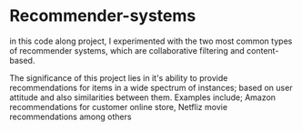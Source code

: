 # Recommender-systems

in this code along project, I experimented with the two most common types of recommender systems,
which are collaborative filtering and content-based.

The significance of this project lies in it's ability to provide recommendations for items in a wide spectrum of instances;
based on user attitude and also similarities between them.
Examples include; Amazon recommendations for customer online store, Netfliz movie recommendations among others

